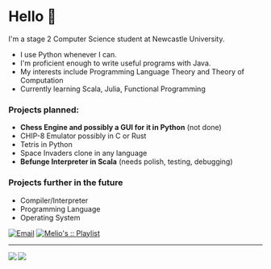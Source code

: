 # Hello 👋

I'm a stage 2 Computer Science student at Newcastle University.

- I use Python whenever I can. 
- I'm proficient enough to write useful programs with Java.
- My interests include Programming Language Theory and Theory of Computation
- Currently learning Scala, Julia, Functional Programming

### Projects planned:
- **Chess Engine and possibly a GUI for it in Python** (not done)
- CHIP-8 Emulator possibly in C or Rust
- Tetris in Python
- Space Invaders clone in any language
- **Befunge Interpreter in Scala** (needs polish, testing, debugging)

### Projects further in the future
- Compiler/Interpreter
- Programming Language
- Operating System

[![Email](https://img.shields.io/badge/Email-Contact-red?style=for-the-badge&logo=gmail)](mailto:ljllacuna5@gmail.com)
[![Melio's :: Playlist](https://img.shields.io/badge/Spotify-Melio's%20%3A%3A%20Playlist-green?style=for-the-badge&logo=spotify)](https://open.spotify.com/playlist/1Zsp79YdKbeY6YgG7t6IYH)


<hr>

<img align="left" src="https://github-readme-stats.vercel.app/api?username=lestherll&show_icons=true&theme=ocean_dark&hide_border=true"/>

<img align="left" src="https://github-readme-stats.vercel.app/api/top-langs/?username=lestherll&hide_border=true&theme=ocean_dark&hide=dhall,html,brainfuck,befunge"/>
